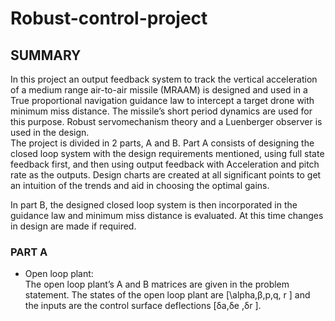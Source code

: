 # Robust-control-project

## SUMMARY
In this project an output feedback system to track the vertical acceleration of a medium range air-to-air missile (MRAAM) is
designed and used in a True proportional navigation guidance law to intercept a target drone
with minimum miss distance. The missile’s short period dynamics are used for this purpose.
Robust servomechanism theory and a Luenberger observer is used in the design.   
The project is divided in 2 parts, A and B. Part A consists of designing the closed loop
system with the design requirements mentioned, using full state feedback first, and then using
output feedback with Acceleration and pitch rate as the outputs. Design charts are created at all significant points to get an intuition of the trends and aid in choosing the optimal gains.

In part B, the designed closed loop system is then incorporated in the guidance law and
minimum miss distance is evaluated. At this time changes in design are made if required.

###  PART A
* Open loop plant: <br/>
The open loop plant’s A and B matrices are given in the problem statement. The states
of the open loop plant are [\alpha,β,p,q, r ] and the inputs are the control surface deflections
[δa,δe ,δr ].


